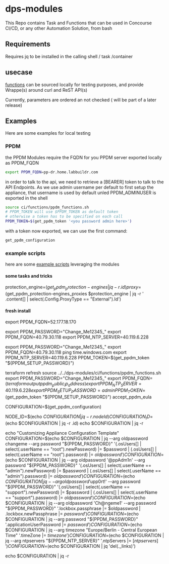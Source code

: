 # dps-modules

This Repo contains Task and Functions that can be used in Concourse CI/CD, or any other Automation Solution, from bash

## Requirements
Requires jq to be installed in the calling shell / task /container

## usecase

[functions](./ci/functions) can be sourced locally for testing purposes, and provide Wrappe(s) around curl and ReST API(s)

Currently, parameters are ordered an not checked ( will be part of a later release)

## Examples

Here are some examples for local testing

### PPDM

the PPDM Modules require the FQDN for you PPDM server exported locally as PPDM_FQDN

```bash
export PPDM_FQDN=pp-dr.home.labbuildr.com
```

in order to talk to the api, we need to retrieve a [BEARER] token to talk to the API Endpoints. As we use admin username per default to first setup the appliance, that username is used by default unled PPDM_ADMINUSER is exported in the shell
```bash
source ci/functions/ppdm_functions.sh
# PPDM_TOKEN will use $PPDM_TOKEN as default token
# otherwise a token has to be specified on each call
PPDM_TOKEN=$(get_ppdm_token '<you password admin here>')
```

with a token now exported, we can use the first command:

```bash
get_ppdm_configuration
```

### example scripts

here are some [example scripts](./ci/scripts) leveraging the modules


#### some tasks and tricks

protection_engine=$(get_ppdm_protection-engines | jq -r .id)
proxy=$(get_ppdm_protection-engines_proxies $protection_engine  | jq -r ' .content[] | select(.Config.ProxyType == "External").Id')




#### fresh install

export PPDM_FQDN=52.177.18.170

export PPDM_PASSWORD="Change_Me12345_"
export PPDM_FQDN=40.79.30.118
export PPDM_NTP_SERVER=40.119.6.228

export PPDM_PASSWORD="Change_Me12345_"
 export PPDM_FQDN=40.79.30.118
ping time.windows.com
export PPDM_NTP_SERVER=40.119.6.228
PPDM_TOKEN=$(get_ppdm_token "${PPDM_SETUP_PASSWORD}")



terraform refresh 
source ../../dps-modules/ci/functions/ppdm_functions.sh
export PPDM_PASSWORD="Change_Me12345_"
export PPDM_FQDN=$(terraform output ppdm_public_ip_address)
export PPDM_NTP_SERVER=40.119.6.228
export PPDM_SETUP_PASSWORD=admin
PPDM_TOKEN=$(get_ppdm_token "${PPDM_SETUP_PASSWORD}")
accept_ppdm_eula


CONFIGURATION=$(get_ppdm_configuration)


NODE_ID=$(echo $CONFIGURATION | jq -r .nodeId)  
CONFIGURATION_ID=$(echo $CONFIGURATION | jq -r .id)
echo $CONFIGURATION | jq -r

echo "Customizing Appliance Configuration Template"
CONFIGURATION=$(echo $CONFIGURATION | jq --arg oldpassword changeme --arg password "${PPDM_PASSWORD}" '(.osUsers[] | select(.userName == "root").newPassword) |= $password | (.osUsers[] | select(.userName == "root").password) |= $oldpassword')
CONFIGURATION=$(echo $CONFIGURATION | jq --arg oldpassword '@ppAdm1n' --arg password "${PPDM_PASSWORD}" '(.osUsers[] | select(.userName == "admin").newPassword) |= $password | (.osUsers[] | select(.userName == "admin").password) |= $oldpassword')
CONFIGURATION=$(echo $CONFIGURATION | jq --arg oldpassword '$upp0rt!' --arg password "${PPDM_PASSWORD}" '(.osUsers[] | select(.userName == "support").newPassword) |= $password | (.osUsers[] | select(.userName == "support").password) |= $oldpassword')
CONFIGURATION=$(echo $CONFIGURATION | jq --arg oldpassword 'Ch@ngeme1' --arg password "${PPDM_PASSWORD}" '.lockbox.passphrase  |= $oldpassword | .lockbox.newPassphrase  |= $password')
CONFIGURATION=$(echo $CONFIGURATION | jq --arg password "${PPDM_PASSWORD}" '.applicationUserPassword |= $password')
CONFIGURATION=$(echo $CONFIGURATION | jq --arg timezone "Europe/Berlin - Central European Time" '.timeZone |= $timezone')
CONFIGURATION=$(echo $CONFIGURATION | jq --arg ntpservers "${PPDM_NTP_SERVER}" '.ntpServers |= [$ntpservers]')
CONFIGURATION=$(echo $CONFIGURATION | jq 'del(._links)')


echo $CONFIGURATION | jq -r
